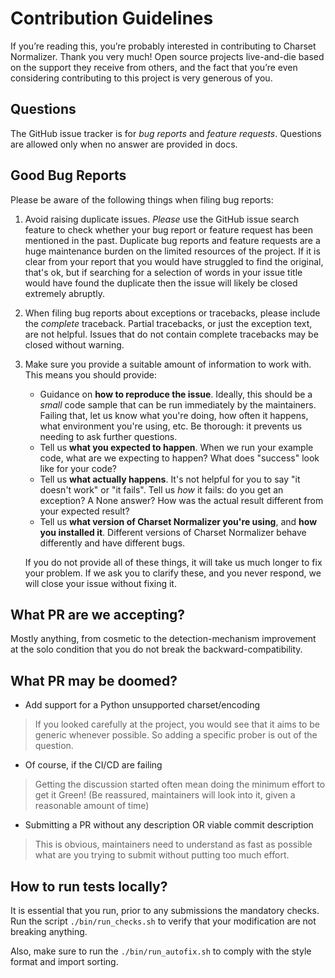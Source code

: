 # Contribution Guidelines

If you’re reading this, you’re probably interested in contributing to Charset Normalizer. 
Thank you very much! Open source projects live-and-die based on the support they receive from others, 
and the fact that you’re even considering contributing to this project is very generous of you.

## Questions

The GitHub issue tracker is for *bug reports* and *feature requests*. 
Questions are allowed only when no answer are provided in docs.

## Good Bug Reports

Please be aware of the following things when filing bug reports:

1. Avoid raising duplicate issues. *Please* use the GitHub issue search feature
   to check whether your bug report or feature request has been mentioned in
   the past. Duplicate bug reports and feature requests are a huge maintenance
   burden on the limited resources of the project. If it is clear from your
   report that you would have struggled to find the original, that's ok, but
   if searching for a selection of words in your issue title would have found
   the duplicate then the issue will likely be closed extremely abruptly.
2. When filing bug reports about exceptions or tracebacks, please include the
   *complete* traceback. Partial tracebacks, or just the exception text, are
   not helpful. Issues that do not contain complete tracebacks may be closed
   without warning.
3. Make sure you provide a suitable amount of information to work with. This
   means you should provide:

   - Guidance on **how to reproduce the issue**. Ideally, this should be a
     *small* code sample that can be run immediately by the maintainers.
     Failing that, let us know what you're doing, how often it happens, what
     environment you're using, etc. Be thorough: it prevents us needing to ask
     further questions.
   - Tell us **what you expected to happen**. When we run your example code,
     what are we expecting to happen? What does "success" look like for your
     code?
   - Tell us **what actually happens**. It's not helpful for you to say "it
     doesn't work" or "it fails". Tell us *how* it fails: do you get an
     exception? A None answer? How was the actual result
     different from your expected result?
   - Tell us **what version of Charset Normalizer you're using**, and
     **how you installed it**. Different versions of Charset Normalizer behave
     differently and have different bugs.

   If you do not provide all of these things, it will take us much longer to
   fix your problem. If we ask you to clarify these, and you never respond, we
   will close your issue without fixing it.


## What PR are we accepting?

Mostly anything, from cosmetic to the detection-mechanism improvement at the solo condition that you do not break
the backward-compatibility.

## What PR may be doomed?

  - Add support for a Python unsupported charset/encoding
> If you looked carefully at the project, you would see that it aims to be generic whenever possible. So adding a specific prober is out of the question.

  - Of course, if the CI/CD are failing
> Getting the discussion started often mean doing the minimum effort to get it Green! (Be reassured, maintainers will look into it, given a reasonable amount of time)

  - Submitting a PR without any description OR viable commit description
> This is obvious, maintainers need to understand as fast as possible what are you trying to submit without putting too much effort.

## How to run tests locally?

It is essential that you run, prior to any submissions the mandatory checks.
Run the script `./bin/run_checks.sh` to verify that your modification are not breaking anything.

Also, make sure to run the `./bin/run_autofix.sh` to comply with the style format and import sorting.
